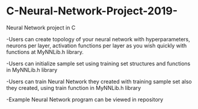 # C-Neural-Network-Project-2019-
Neural Network project in C

-Users can create topology of your neural network with hyperparameters, neurons per layer, activation functions per layer as you wish quickly with functions at MyNNLib.h library.

-Users can initialize sample set using training set structures and functions in MyNNLib.h library

-Users can train Neural Network they created with training sample set also they created, using train function in MyNNLib.h library

-Example Neural Network program can be viewed in repository


